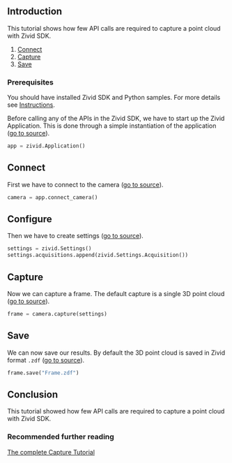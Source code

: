 ## Introduction

This tutorial shows how few API calls are required to capture a point cloud with Zivid SDK.

1. [Connect](#connect)
2. [Capture](#capture)
3. [Save](#save)

### Prerequisites

You should have installed Zivid SDK and Python samples. For more details see [Instructions][installation-instructions-url].

Before calling any of the APIs in the Zivid SDK, we have to start up the Zivid Application. This is done through a simple instantiation of the application ([go to source][start_app-url]).
```python
app = zivid.Application()
```

## Connect

First we have to connect to the camera ([go to source][connect-url]).
```python
camera = app.connect_camera()
```

## Configure

Then we have to create settings ([go to source][settings-url]).
```python
settings = zivid.Settings()
settings.acquisitions.append(zivid.Settings.Acquisition())
```

## Capture

Now we can capture a frame. The default capture is a single 3D point cloud ([go to source][capture-url]).
```python
frame = camera.capture(settings)
```

## Save

We can now save our results. By default the 3D point cloud is saved in Zivid format `.zdf` ([go to source][save-url]).
```python
frame.save("Frame.zdf")
```

## Conclusion

This tutorial showed how few API calls are required to capture a point cloud with Zivid SDK.

### Recommended further reading

[The complete Capture Tutorial](CaptureTutorial.md)

[installation-instructions-url]: ../../../README.md#instructions
[start_app-url]: capture.py#L10
[connect-url]: capture.py#L13
[settings-url]: capture.py#L16-L17
[capture-url]: capture.py#L24
[save-url]: capture.py#L27
